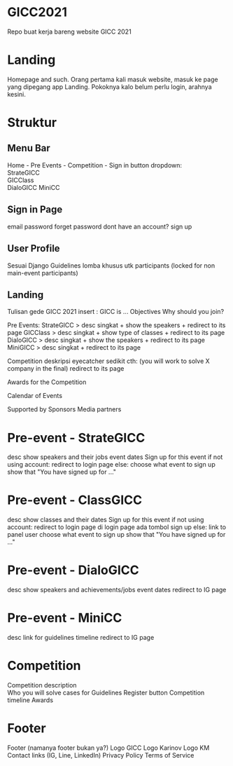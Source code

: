 # GICC2021
Repo buat kerja bareng website GICC 2021

# Landing
Homepage and such. Orang pertama kali masuk website, masuk ke page yang dipegang app Landing. Pokoknya kalo belum perlu login, arahnya kesini.

# Struktur
## Menu Bar
Home - Pre Events - Competition - Sign in button
        dropdown:   
	StrateGICC   
	GICClass     
	DialoGICC
	MiniCC

## Sign in Page
email
password
forget password
dont have an account? sign up

## User Profile
Sesuai Django
Guidelines lomba khusus utk participants (locked for non main-event participants)

## Landing
Tulisan gede GICC 2021
insert :	GICC is ...
		Objectives
		Why should you join?

Pre Events:	StrateGICC > desc singkat + show the speakers + redirect to its page
		GICClass > desc singkat + show type of classes + redirect to its page
		DialoGICC > desc singkat + show the speakers + redirect to its page
		MiniGICC > desc singkat + redirect to its page

Competition
	deskripsi
	eyecatcher sedikit
	 cth: (you will work to solve X company in the final)
	redirect to its page

Awards for the Competition

Calendar of Events

Supported by
Sponsors
Media partners

# Pre-event - StrateGICC
desc
show speakers and their jobs
event dates
Sign up for this event
	if not using account:
		redirect to login page
	else:
		choose what event to sign up
		show that "You have signed up for ..."

# Pre-event - ClassGICC
desc
show classes and their dates
Sign up for this event
	if not using account:
		redirect to login page
		di login page ada tombol sign up
	else:
		link to panel user
		choose what event to sign up
		show that "You have signed up for ..."

# Pre-event - DialoGICC
desc
show speakers and achievements/jobs
event dates
redirect to IG page

# Pre-event - MiniCC
desc
link for guidelines
timeline
redirect to IG page

# Competition
Competition description		
Who you will solve cases for
Guidelines
Register button
Competition timeline
Awards

# Footer
Footer (namanya footer bukan ya?)
	Logo GICC
	Logo Karinov
	Logo KM	
	Contact links (IG, Line, LinkedIn)
	Privacy Policy
	Terms of Service
